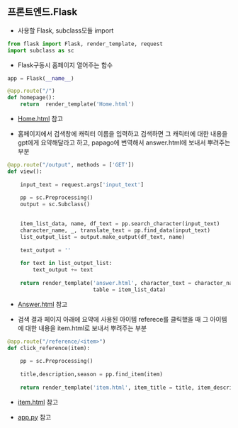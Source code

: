## 프론트엔드.Flask

* 사용할 Flask, subclass모듈 import
```python
from flask import Flask, render_template, request
import subclass as sc
```

* Flask구동시 홈페이지 열어주는 함수
```python
app = Flask(__name__)

@app.route("/")
def homepage():
    return  render_template('Home.html')
```

* [Home.html](https://github.com/PaddingE/DestinyCharacterEncyclopedia/blob/main/FrontEnd/Flask/flask_gpt/templates/Home.html) 참고

* 홈페이지에서 검색창에 캐릭터 이름을 입력하고 검색하면 그 캐릭터에 대한 내용을 gpt에게 요약해달라고 하고, papago에 번역해서 answer.html에 보내서 뿌려주는 부분
```python
@app.route("/output", methods = ['GET'])
def view():
    
    input_text = request.args['input_text']
    
    pp = sc.Preprocessing()
    output = sc.Subclass()

    
    item_list_data, name, df_text = pp.search_character(input_text)
    character_name, _, translate_text = pp.find_data(input_text)
    list_output_list = output.make_output(df_text, name)
    
    text_output = ''
    
    for text in list_output_list:
        text_output += text
        
    return render_template('answer.html', character_text = character_name, summary_text = text_output, output_text = translate_text,
                           table = item_list_data)
```

* [Answer.html](https://github.com/PaddingE/DestinyCharacterEncyclopedia/blob/main/FrontEnd/Flask/flask_gpt/templates/Answer.html) 참고

* 검색 결과 페이지 아래에 요약에 사용된 아이템 referece를 클릭했을 때 그 아이템에 대한 내용을 item.html로 보내서 뿌려주는 부분
```python
@app.route("/reference/<item>")
def click_reference(item):
    
    pp = sc.Preprocessing()
    
    title,description,season = pp.find_item(item)
    
    return render_template('item.html', item_title = title, item_description = description, item_season = season)
```

* [item.html](https://github.com/PaddingE/DestinyCharacterEncyclopedia/blob/main/FrontEnd/Flask/flask_gpt/templates/item.html) 참고

* [app.py](https://github.com/PaddingE/DestinyCharacterEncyclopedia/blob/main/FrontEnd/Flask/flask_gpt/app.py) 참고
